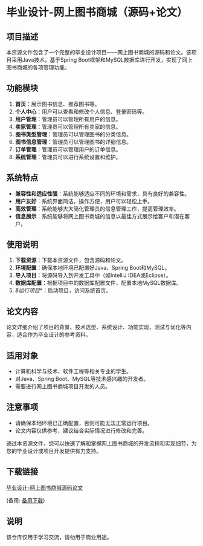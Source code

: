 # 毕业设计-网上图书商城（源码+论文）

## 项目描述

本资源文件包含了一个完整的毕业设计项目——网上图书商城的源码和论文。该项目采用Java技术，基于Spring Boot框架和MySQL数据库进行开发，实现了网上图书商城的各项管理功能。

## 功能模块

1. **首页**：展示图书信息、推荐图书等。
2. **个人中心**：用户可以查看和修改个人信息、登录密码等。
3. **用户管理**：管理员可以管理所有用户的信息。
4. **卖家管理**：管理员可以管理所有卖家的信息。
5. **图书类型管理**：管理员可以管理图书的分类信息。
6. **图书信息管理**：管理员可以管理图书的详细信息。
7. **订单管理**：管理员可以管理用户的订单信息。
8. **系统管理**：管理员可以进行系统设置和维护。

## 系统特点

- **兼容性和适应性强**：系统能够适应不同的环境和需求，具有良好的兼容性。
- **用户友好**：系统界面简洁，操作方便，用户可以轻松上手。
- **高效管理**：系统能够大大简化管理员的信息管理工作，提高管理效率。
- **信息展示**：系统能够将网上图书商城的信息以最佳方式展示给客户和潜在客户。

## 使用说明

1. **下载资源**：下载本资源文件，包含源码和论文。
2. **环境配置**：确保本地环境已配置好Java、Spring Boot和MySQL。
3. **导入项目**：将源码导入到开发工具中（如IntelliJ IDEA或Eclipse）。
4. **数据库配置**：根据项目中的数据库配置文件，配置本地MySQL数据库。
5. *8运行项目**：启动项目，访问系统首页。

## 论文内容

论文详细介绍了项目的背景、技术选型、系统设计、功能实现、测试与优化等内容，适合作为毕业设计的参考资料。

## 适用对象

- 计算机科学与技术、软件工程等相关专业的学生。
- 对Java、Spring Boot、MySQL等技术感兴趣的开发者。
- 需要进行网上图书商城项目开发的人员。

## 注意事项

- 请确保本地环境已正确配置，否则可能无法正常运行项目。
- 论文内容仅供参考，建议结合实际情况进行修改和完善。

通过本资源文件，您可以快速了解和掌握网上图书商城的开发流程和实现细节，为您的毕业设计或项目开发提供有力支持。

## 下载链接
[毕业设计-网上图书商城源码论文](https://pan.quark.cn/s/629aae8a3a95) 

(备用: [备用下载](https://pan.baidu.com/s/1P86JyoPffRkZjdruHYC2UA?pwd=1234))

## 说明

该仓库仅用于学习交流，请勿用于商业用途。
